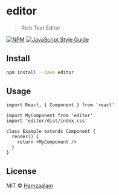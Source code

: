 # editor

> Rich Text Editor

[![NPM](https://img.shields.io/npm/v/editor.svg)](https://www.npmjs.com/package/editor) [![JavaScript Style Guide](https://img.shields.io/badge/code_style-standard-brightgreen.svg)](https://standardjs.com)

## Install

```bash
npm install --save editor
```

## Usage

```tsx
import React, { Component } from 'react'

import MyComponent from 'editor'
import 'editor/dist/index.css'

class Example extends Component {
  render() {
    return <MyComponent />
  }
}
```

## License

MIT © [Hamzaalam](https://github.com/Hamzaalam)
